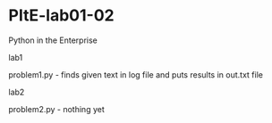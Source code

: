 # PItE-lab01-02
Python in the Enterprise


lab1

problem1.py - finds given text in log file and puts results in out.txt file

lab2

problem2.py - nothing yet
